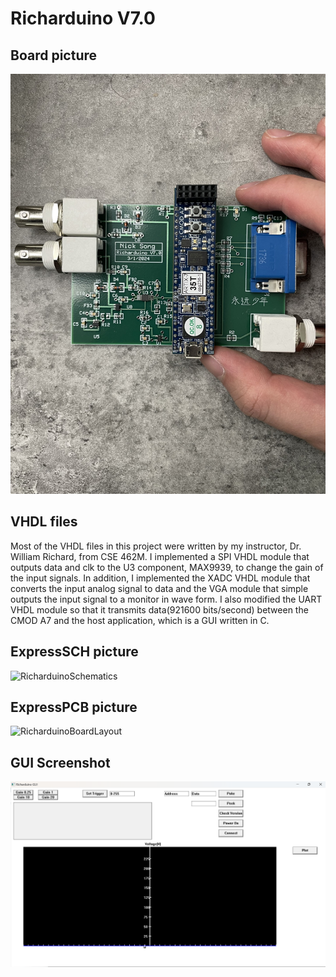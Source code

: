 # Richarduino V7.0
## Board picture
![RicharduinoBoard](https://github.com/qinzhounick/Richarduino-V7.0/blob/main/Richarduino.jpg)

## VHDL files
Most of the VHDL files in this project were written by my instructor, Dr. William Richard, from CSE 462M. I implemented a SPI VHDL module that outputs data and clk to the U3 component, MAX9939, to change the gain of the input signals. In addition, I implemented the XADC VHDL module that converts the input analog signal to data and the VGA module that simple outputs the input signal to a monitor in wave form. I also modified the UART VHDL module so that it transmits data(921600 bits/second) between the CMOD A7 and the host application, which is a GUI written in C.

## ExpressSCH picture

![RicharduinoSchematics](https://github.com/qinzhounick/Richarduino-V7.0/assets/112423678/6c5600ee-2b30-4347-9705-968dcd34ccc9)

## ExpressPCB picture

![RicharduinoBoardLayout](https://github.com/qinzhounick/Richarduino-V7.0/assets/112423678/9c589207-7b33-43b0-87e6-31b1c7b28d1e)

## GUI Screenshot
![RicharduinoGUI](https://github.com/qinzhounick/Richarduino-V7.0/blob/main/Richarduino_GUI.png)
